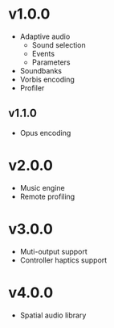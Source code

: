 # v1.0.0

- Adaptive audio
    - Sound selection
    - Events
    - Parameters
- Soundbanks
- Vorbis encoding
- Profiler

## v1.1.0

- Opus encoding

# v2.0.0

- Music engine
- Remote profiling

# v3.0.0

- Muti-output support
- Controller haptics support

# v4.0.0

- Spatial audio library